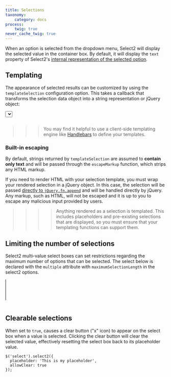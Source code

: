 ```yaml
---
title: Selections
taxonomy:
    category: docs
process:
    twig: true
never_cache_twig: true
---
```


When an option is selected from the dropdown menu, Select2 will display the selected value in the container box. By default, it will display the `text` property of Select2's [internal representation of the selected option](/options).

## Templating

The appearance of selected results can be customized by using the `templateSelection` configuration option. This takes a callback that transforms the selection data object into a string representation or jQuery object:

<div class="s2-example">
    <select class="js-example-templating js-states form-control"></select>
</div>

<pre data-fill-from=".js-code-example-templating"></pre>

<script type="text/javascript" class="js-code-example-templating">

function formatState (state) {
  if (!state.id) {
    return state.text;
  }

  var baseUrl = "{{ url('user://pages/images/flags') }}";
  var $state = $(
    '<span><img class="img-flag" /> <span></span></span>'
  );

  // Use .text() instead of HTML string concatenation to avoid script injection issues
  $state.find("span").text(state.text);
  $state.find("img").attr("src", baseUrl + "/" + state.element.value.toLowerCase() + ".png");

  return $state;
};

$(".js-example-templating").select2({
  templateSelection: formatState
});

</script>

> > > You may find it helpful to use a client-side templating engine like [Handlebars](http://handlebarsjs.com/) to define your templates.

### Built-in escaping

By default, strings returned by `templateSelection` are assumed to **contain only text** and will be passed through the `escapeMarkup` function, which strips any HTML markup.

If you need to render HTML with your selection template, you must wrap your rendered selection in a jQuery object. In this case, the selection will be passed [directly to `jQuery.fn.append`](https://api.jquery.com/append/) and will be handled directly by jQuery. Any markup, such as HTML, will not be escaped and it is up to you to escape any malicious input provided by users.

> > > > Anything rendered as a selection is templated. This includes placeholders and pre-existing selections that are displayed, so you must ensure that your templating functions can support them.

## Limiting the number of selections

Select2 multi-value select boxes can set restrictions regarding the maximum number of options that can be selected. The select below is declared with the `multiple` attribute with `maximumSelectionLength` in the select2 options.

<div class="s2-example">
    <p>
      <select class="js-example-basic-multiple-limit js-states form-control" multiple="multiple"></select>
    </p>
</div>

<pre data-fill-from=".js-code-placeholder"></pre>

<script type="text/javascript" class="js-code-placeholder">

$(".js-example-basic-multiple-limit").select2({
  maximumSelectionLength: 2
});

</script>

## Clearable selections

When set to `true`, causes a clear button ("x" icon) to appear on the select box when a value is selected. Clicking the clear button will clear the selected value, effectively resetting the select box back to its placeholder value.

```
$('select').select2({
  placeholder: 'This is my placeholder',
  allowClear: true
});
```
